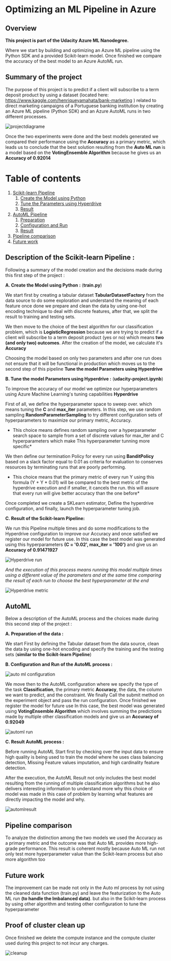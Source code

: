 # Optimizing an ML Pipeline in Azure

## Overview
**This project is part of the Udacity Azure ML Nanodegree.**

Where we start by building and optimizing an Azure ML pipeline using the Python SDK and a provided Scikit-learn model. Once finished we compare the accuracy of the best model to an Azure AutoML run. 

## Summary of the project <a name="Summary"></a>
The purpose of this project is to predict if a client will subscribe to a term deposit product by using a dataset  (located here: https://www.kaggle.com/henriqueyamahata/bank-marketing ) related to direct marketing campaigns of a Portuguese banking institution by creating an Azure ML pipeline (Python SDK) and an Azure AutoML runs in two different processes.

![projectdiagrame](projectdiagrame.png "projectdiagrame")

Once the two experiments were done and the best models generated we compared their performance using the **Accuracy** as a primary metric, which leads us to conclude that the best solution resulting from the **Auto ML run** is a model based on the **VotingEnsemble Algorithm** because he gives us an **Accuracy of 0.92014**

# Table of contents
1. [Scikit-learn Pipeline](#Scikit)
    1. [Create the Model using Python](#subparagraph1)
    2. [Tune the Parameters using Hyperdrive](#subparagraph2)
    3. [Result](#subparagraph3)
2. [AutoML Pipeline](#AutoML)
    1. [Preparation](#subparagraph11)
    2. [Configuration and Run](#subparagraph12)
    3. [Result](#subparagraph13)
3. [Pipeline comparison](#comparison)
4. [Future work](#Future)

## Description of the Scikit-learn Pipeline :<a name="Scikit"></a>

Following a summary of the model creation and the decisions made during this first step of the project :

  **A. Create the Model using Python :** (**train.py**) <a name="subparagraph1"></a>

We start first by creating a tabular dataset **TabularDatasetFactory** from the data source to do some exploration and understand the meaning of each feature once done we  prepare and clean the data by using one-hot encoding technique to deal with discrete features, after that, we split the result to training and testing sets. 

We then move to the choice of the best algorithm for our classification problem, which is **LogisticRegression** because we are trying to predict if a client will subscribe to a term deposit product (yes or no) which means **two (and only two) outcomes**. After the creation of the model, we calculate it's **Accuracy**

Choosing the model based on only two parameters and after one run does not ensure that it will be functional in production which moves us to the second step of this pipeline **Tune the model Parameters using Hyperdrive**

 **B. Tune the model Parameters using Hyperdrive  :** (**udacity-project.ipynb**) <a name="subparagraph2"></a>
  
To improve the accuracy of our model we optimize our hyperparameters using Azure Machine Learning's tuning capabilities **Hyperdrive**

First of all, we define the hyperparameter space to sweep over. which means tuning the **C** and **max_iter** parameters. In this step, we use random sampling **RandomParameterSampling** to try different configuration sets of hyperparameters to maximize our primary metric, Accuracy.
* This choice means defines random sampling over a hyperparameter search space to sample from a set of discrete values for max_iter and C hyperparameters which make This hyperparameter tunning more specific*

We then define our termination Policy for every run using **BanditPolicy** based on a slack factor equal to 0.01 as criteria for evaluation to conserves resources by terminating runs that are poorly performing.
* This choice means that the primary metric of every run Y using this formula (Y + Y * 0.01) will be compared to the best metric of the hyperdrive execution and if smaller, it cancels the run. this will assure that every run will give better accuracy than the one before*

Once completed we create a SKLearn estimator, Define the hyperdrive configuration, and finally, launch the hyperparameter tuning job.

 **C. Result of the Scikit-learn Pipeline:** <a name="subparagraph3"></a>

We run this Pipeline multiple times and do some modifications to the Hyperdrive configuration to improve our Accuracy and once satisfied we register our model for future use.
In this case the best model was generated using this hyperparameters **(C = '0.02', max_iter = '100')** and give us an  **Accuracy of 0.91471927**

![Hyperdrive run](hyperdiverun.PNG "Hyperdrive run")

*And the execution of this process means running this model multiple times using a different value of the parameters and at the same time comparing the result of each run to choose the best hyperparameter at the end*

![Hyperdrive metric](hyperdivermetric.PNG "Hyperdrive metric")


## AutoML <a name="AutoML"></a>

Below a description of the AutoML process and the choices made during this second step of the project :

  **A. Preparation of the data : <a name="subparagraph11"></a>**

We start First by defining the Tabular dataset  from the data source, clean the data by using one-hot encoding  and specify the training and the testing sets (**similar to the Scikit-learn Pipeline**)
  
  **B. Configuration and Run of the AutoML process  : <a name="subparagraph12"></a>**
  
   ![auto ml configuration](e.png "auto ml configuration")
    
We move then to the AutoML configuration where we specify the type of the task **Classification**, the primary metric **Accuracy**, the data, the column we want to predict, and the constraint. We finally Call the submit method on the experiment object and pass the run configuration. Once finished we register the model for future use
In this case, the best model was generated using **VotingEnsemble Algorithm** which involves summing the predictions made by multiple other classification models and give us an  **Accuracy of 0.92049**

   ![automl run](automlrun.PNG "automl run")

  **C. Result AutoML process  : <a name="subparagraph13"></a>**

Before running AutoML Start first by checking over the input data to ensure high quality is being used to train the model where he uses class balancing detection, Missing Feature values imputation, and high cardinality feature detection.

After the execution, the AutoML Result not only includes the best model resulting from the running of multiple classification algorithms but he also delivers interesting information to understand more why this choice of model was made in this case of problem by learning what features are directly impacting the model and why.

  ![automlresult](automlresult.PNG "automlresult")

  
## Pipeline comparison <a name="comparison"></a>

To analyze the distinction among the two models we used the Accuracy as a primary metric and the outcome was that Auto ML provides more high-grade performance.
This result is coherent mostly because Auto ML run not only test more hyperparameter value than the Scikit-learn process but also more algorithm too 

## Future work <a name="Future"></a>

The improvement can be made not only in the Auto ml process by not using the cleaned data function (train.py) and leave the featurization to the Auto ML run **(to handle the Imbalanced data)**. but also in the Scikit-learn process by using other algorithm and testing other configuration to tune the hyperparameter

## Proof of cluster clean up <a name="delete"></a>

Once finished we delete the compute instance and the compute cluster used during this project to not incur any charges.

 ![cleanup](cleanup.PNG "cleanup")

